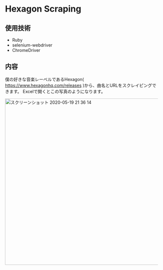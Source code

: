 # Hexagon Scraping

## 使用技術
* Ruby
* selenium-webdriver
* ChromeDriver

## 内容
僕の好きな音楽レーベルであるHexagon( https://www.hexagonhq.com/releases )から、曲名とURLをスクレイピングできます。
Excelで開くとこの写真のようになります。

<img width="549" alt="スクリーンショット 2020-05-19 21 36 14" src="https://user-images.githubusercontent.com/56663358/82327086-d7490180-9a18-11ea-8776-e03b8a92afd2.png">









